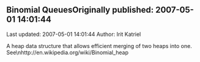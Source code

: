 ## Binomial QueuesOriginally published: 2007-05-01 14:01:44 
Last updated: 2007-05-01 14:01:44 
Author: Irit Katriel 
 
A heap data structure that allows efficient merging of two heaps into one. See\nhttp://en.wikipedia.org/wiki/Binomial_heap